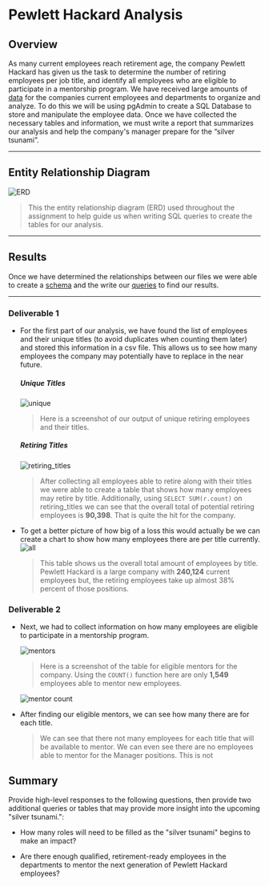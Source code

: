 # **Pewlett Hackard Analysis**

## **Overview** 
As many current employees reach retirement age, the company Pewlett Hackard has given us the task to determine the number of retiring employees per job title, and identify all employees who are eligible to participate in a mentorship program. We have received large amounts of [data](https://github.com/annaS000/Pewlett-Hackard-Analysis/tree/main/Data/Resources) for the companies current employees and departments to organize and analyze. To do this we will be using pgAdmin to create a SQL Database to store and manipulate the employee data. Once we have collected the necessary tables and information, we must write a report that summarizes our analysis and help the company's manager prepare for the “silver tsunami”.

---

## **Entity Relationship Diagram**
![ERD](https://github.com/annaS000/Pewlett-Hackard-Analysis/blob/main/lessons/EmployeeDBnew.png?raw=true)
>This the entity relationship diagram (ERD) used throughout the assignment to help guide us when writing SQL queries to create the tables for our analysis. 

---

## **Results** 
Once we have determined the relationships between our files we were able to create a [schema](https://github.com/annaS000/Pewlett-Hackard-Analysis/blob/main/lessons/schema.sql) and the write our [queries](https://github.com/annaS000/Pewlett-Hackard-Analysis/blob/main/Queries/Employee_Database_challenge.sql) to find our results.

---

### **Deliverable 1**
*  For the first part of our analysis, we have found the list of employees and their unique titles (to avoid duplicates when counting them later) and stored this information in a csv file. This allows us to see how many employees the company may potentially have to replace in the near future.
    ##### **Unique Titles**
    ![unique](https://github.com/annaS000/Pewlett-Hackard-Analysis/blob/main/Data/unique_titles.png?raw=true)
    > Here is a screenshot of our output of unique retiring employees and their titles.
    ##### **Retiring Titles**
    ![retiring_titles](https://github.com/annaS000/Pewlett-Hackard-Analysis/blob/main/Data/retiring_titles.png?raw=true)
    > After collecting all employees able to retire along with their titles we were able to create a table that shows how many employees may retire by title. Additionally, using 
    `SELECT SUM(r.count)` on retiring_titles we can see that the overall total of potential retiring employees is **90,398**. That is quite the hit for the company.

* To get a better picture of how big of a loss this would actually be we can create a chart to show how many employees there are per title currently.
    ![all](https://github.com/annaS000/Pewlett-Hackard-Analysis/blob/main/Data/all_titles.png?raw=true)
    > This table shows us the overall total amount of employees by title. Pewlett Hackard is a large company with **240,124** current employees but, the retiring employees take up almost 38% percent of those positions.

### **Deliverable 2**
* Next, we had to collect information on how many employees are eligible to participate in a mentorship program.

    ![mentors](https://github.com/annaS000/Pewlett-Hackard-Analysis/blob/main/Data/mentorship_eligibilty.png?raw=true)
    > Here is a screenshot of the table for eligible mentors for the company. Using the `COUNT()` function here are only **1,549** employees able to mentor new employees.

    ![mentor count](https://github.com/annaS000/Pewlett-Hackard-Analysis/blob/main/Data/mentortitles.png?raw=true)

* After finding our eligible mentors, we can see how many there are for each title.
    >We can see that there not many employees for each title that will be available to mentor. We can even see there are no employees able to mentor for the Manager positions. This is not
## **Summary** 

Provide high-level responses to the following questions, then provide two additional queries or tables that may provide more insight into the upcoming "silver tsunami.":

* How many roles will need to be filled as the "silver tsunami" begins to make an impact?

* Are there enough qualified, retirement-ready employees in the departments to mentor the next generation of Pewlett Hackard employees?